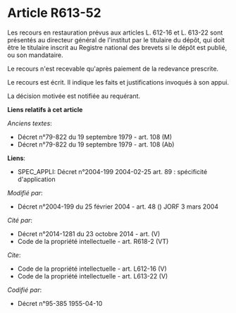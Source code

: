 # Article R613-52

Les recours en restauration prévus aux articles L. 612-16 et L. 613-22 sont présentés au directeur général de l'institut par
le titulaire du dépôt, qui doit être le titulaire inscrit au Registre national des brevets si le dépôt est publié, ou son
mandataire.

Le recours n'est recevable qu'après paiement de la redevance prescrite.

Le recours est écrit. Il indique les faits et justifications invoqués à son appui.

La décision motivée est notifiée au requérant.

**Liens relatifs à cet article**

_Anciens textes_:

  - Décret n°79-822 du 19 septembre 1979 - art. 108 (M)
  - Décret n°79-822 du 19 septembre 1979 - art. 108 (Ab)

**Liens**:

  - SPEC_APPLI: Décret n°2004-199 2004-02-25 art. 89 : spécificité d'application

_Modifié par_:

  - Décret n°2004-199 du 25 février 2004 - art. 48 () JORF 3 mars 2004

_Cité par_:

  - Décret n°2014-1281 du 23 octobre 2014 - art. (V)
  - Code de la propriété intellectuelle - art. R618-2 (VT)

_Cite_:

  - Code de la propriété intellectuelle - art. L612-16 (V)
  - Code de la propriété intellectuelle - art. L613-22 (V)

_Codifié par_:

  - Décret n°95-385 1955-04-10
